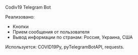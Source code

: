 Codiv19 Telegram Bot

Реализовано:
 - Кнопки
 - Прием сообщения от пользователя
 - Вывод информации по странам: Россия, Украина, США

Используется: COVID19Py, pyTelegramBotAPI, requests.